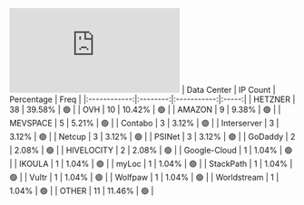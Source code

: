![Diagramm](https://github.com/obajay/StateSync-snapshots/blob/main/Projects/Aura/1/README.md)
| Data Center | IP Count | Percentage | Freq |
|:------------:|:--------:|:-----------:|:-----:|
| HETZNER | 38 | 39.58% | 🟢 |
| OVH | 10 | 10.42% | 🟢 |
| AMAZON | 9 | 9.38% | 🟢 |
| MEVSPACE | 5 | 5.21% | 🟢 |
| Contabo | 3 | 3.12% | 🟢 |
| Interserver | 3 | 3.12% | 🟢 |
| Netcup | 3 | 3.12% | 🟢 |
| PSINet | 3 | 3.12% | 🟢 |
| GoDaddy | 2 | 2.08% | 🟢 |
| HIVELOCITY | 2 | 2.08% | 🟢 |
| Google-Cloud | 1 | 1.04% | 🟢 |
| IKOULA | 1 | 1.04% | 🟢 |
| myLoc | 1 | 1.04% | 🟢 |
| StackPath | 1 | 1.04% | 🟢 |
| Vultr | 1 | 1.04% | 🟢 |
| Wolfpaw | 1 | 1.04% | 🟢 |
| Worldstream | 1 | 1.04% | 🟢 |
| OTHER | 11 | 11.46% | 🟢 |